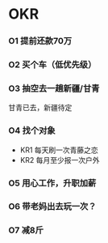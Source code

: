 # OKR

### O1 提前还款70万

### O2 买个车（低优先级）

### O3 抽空去一趟新疆/甘青

甘青已去，新疆待定

### O4 找个对象

- KR1 每天刷一次青藤之恋
- KR2 每月至少报一次户外

### O5 用心工作，升职加薪

### O6 带老妈出去玩一次？

### O7 减8斤









